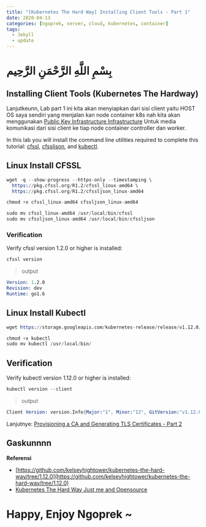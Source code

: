 ```yaml
---
title: "[Kubernetes The Hard Way] Installing Client Tools - Part 1"
date: 2020-04-13
categories: [ngoprek, server, cloud, kubernetes, container]
tags:
  - Jekyll
  - update
---
```

# بِسْمِ اللَّهِ الرَّحْمَنِ الرَّحِيم
## Installing Client Tools (Kubernetes The Hardway)

Lanjutkeunn, Lab part 1 ini kita akan menyiapkan dari sisi client yaitu HOST OS saya sendiri yang menjalan kan node container k8s nah kita akan menggunakan [Public Key Infrastructure Infrastructure](https://en.wikipedia.org/wiki/Public_key_infrastructure)
Untuk media komunikasi dari sisi client ke tiap node container controller dan worker.

In this lab you will install the command line utilities required to complete this tutorial: [cfssl](https://github.com/cloudflare/cfssl), [cfssljson](https://github.com/cloudflare/cfssl), and [kubectl](https://kubernetes.io/docs/tasks/tools/install-kubectl).

## Linux Install CFSSL
```s
wget -q --show-progress --https-only --timestamping \
  https://pkg.cfssl.org/R1.2/cfssl_linux-amd64 \
  https://pkg.cfssl.org/R1.2/cfssljson_linux-amd64

chmod +x cfssl_linux-amd64 cfssljson_linux-amd64

sudo mv cfssl_linux-amd64 /usr/local/bin/cfssl
sudo mv cfssljson_linux-amd64 /usr/local/bin/cfssljson
```

### Verification
Verify cfssl version 1.2.0 or higher is installed:
```s
cfssl version
```
> output
```s
Version: 1.2.0
Revision: dev
Runtime: go1.6
```

## Linux Install Kubectl

```s
wget https://storage.googleapis.com/kubernetes-release/release/v1.12.0/bin/linux/amd64/kubectl

chmod +x kubectl
sudo mv kubectl /usr/local/bin/
```

## Verification
Verify kubectl version 1.12.0 or higher is installed:
```s
kubectl version --client
```
> output
```s
Client Version: version.Info{Major:"1", Minor:"12", GitVersion:"v1.12.0", GitCommit:"0ed33881dc4355495f623c6f22e7dd0b7632b7c0", GitTreeState:"clean", BuildDate:"2018-09-27T17:05:32Z", GoVersion:"go1.10.4", Compiler:"gc", Platform:"linux/amd64"}
```

Lanjutnye: [Provisioning a CA and Generating TLS Certificates - Part 2](http://ammarun.my.id/ngoprek/server/cloud/kubernetes/container/kubernetes-Provisioning-a-CA-and-Generating-TLS-Certificates-part2/)

## Gaskunnnn

**Referensi**
* [https://github.com/kelseyhightower/kubernetes-the-hard-way/tree/1.12.0](https://github.com/kelseyhightower/kubernetes-the-hard-way/tree/1.12.0)
* [Kubernetes The Hard Way Just me and Opensource](https://www.youtube.com/watch?v=2bVK-e-GuYI&t=560s)

# Happy,  Enjoy Ngoprek ~
